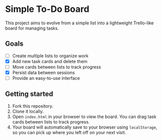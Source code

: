 # Simple To-Do Board

This project aims to evolve from a simple list into a lightweight Trello-like board for managing tasks.

## Goals

- [ ] Create multiple lists to organize work
- [x] Add new task cards and delete them
- [ ] Move cards between lists to track progress
- [x] Persist data between sessions
- [ ] Provide an easy-to-use interface

## Getting started

1. Fork this repository.
2. Clone it locally.
3. Open `index.html` in your browser to view the board. You can drag task cards between lists to track progress.
4. Your board will automatically save to your browser using `localStorage`, so you can pick up where you left off on your next visit.


